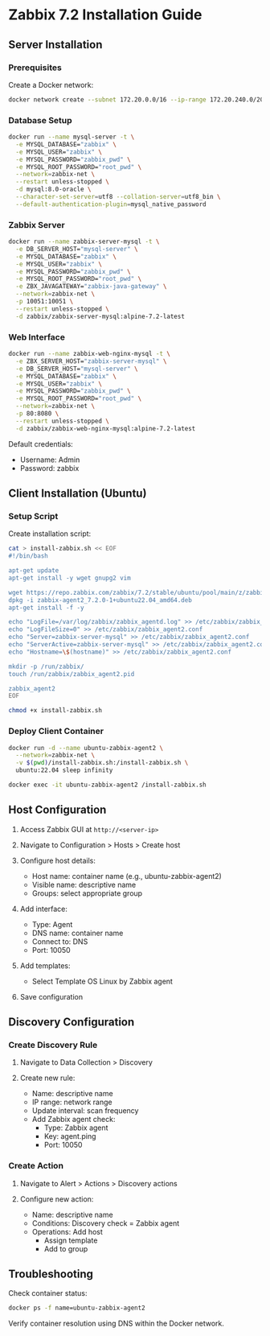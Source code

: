 # Zabbix 7.2 Installation Guide

## Server Installation

### Prerequisites
Create a Docker network:
```bash
docker network create --subnet 172.20.0.0/16 --ip-range 172.20.240.0/20 zabbix-net
```

### Database Setup
```bash
docker run --name mysql-server -t \
  -e MYSQL_DATABASE="zabbix" \
  -e MYSQL_USER="zabbix" \
  -e MYSQL_PASSWORD="zabbix_pwd" \
  -e MYSQL_ROOT_PASSWORD="root_pwd" \
  --network=zabbix-net \
  --restart unless-stopped \
  -d mysql:8.0-oracle \
  --character-set-server=utf8 --collation-server=utf8_bin \
  --default-authentication-plugin=mysql_native_password
```

### Zabbix Server
```bash
docker run --name zabbix-server-mysql -t \
  -e DB_SERVER_HOST="mysql-server" \
  -e MYSQL_DATABASE="zabbix" \
  -e MYSQL_USER="zabbix" \
  -e MYSQL_PASSWORD="zabbix_pwd" \
  -e MYSQL_ROOT_PASSWORD="root_pwd" \
  -e ZBX_JAVAGATEWAY="zabbix-java-gateway" \
  --network=zabbix-net \
  -p 10051:10051 \
  --restart unless-stopped \
  -d zabbix/zabbix-server-mysql:alpine-7.2-latest
```

### Web Interface
```bash
docker run --name zabbix-web-nginx-mysql -t \
  -e ZBX_SERVER_HOST="zabbix-server-mysql" \
  -e DB_SERVER_HOST="mysql-server" \
  -e MYSQL_DATABASE="zabbix" \
  -e MYSQL_USER="zabbix" \
  -e MYSQL_PASSWORD="zabbix_pwd" \
  -e MYSQL_ROOT_PASSWORD="root_pwd" \
  --network=zabbix-net \
  -p 80:8080 \
  --restart unless-stopped \
  -d zabbix/zabbix-web-nginx-mysql:alpine-7.2-latest
```

Default credentials:
- Username: Admin
- Password: zabbix

## Client Installation (Ubuntu)

### Setup Script
Create installation script:
```bash
cat > install-zabbix.sh << EOF
#!/bin/bash

apt-get update
apt-get install -y wget gnupg2 vim

wget https://repo.zabbix.com/zabbix/7.2/stable/ubuntu/pool/main/z/zabbix/zabbix-agent2_7.2.0-1%2Bubuntu22.04_amd64.deb
dpkg -i zabbix-agent2_7.2.0-1+ubuntu22.04_amd64.deb
apt-get install -f -y

echo "LogFile=/var/log/zabbix/zabbix_agentd.log" >> /etc/zabbix/zabbix_agent2.conf
echo "LogFileSize=0" >> /etc/zabbix/zabbix_agent2.conf
echo "Server=zabbix-server-mysql" >> /etc/zabbix/zabbix_agent2.conf
echo "ServerActive=zabbix-server-mysql" >> /etc/zabbix/zabbix_agent2.conf
echo "Hostname=\$(hostname)" >> /etc/zabbix/zabbix_agent2.conf

mkdir -p /run/zabbix/
touch /run/zabbix/zabbix_agent2.pid

zabbix_agent2
EOF

chmod +x install-zabbix.sh
```

### Deploy Client Container
```bash
docker run -d --name ubuntu-zabbix-agent2 \
  --network=zabbix-net \
  -v $(pwd)/install-zabbix.sh:/install-zabbix.sh \
  ubuntu:22.04 sleep infinity

docker exec -it ubuntu-zabbix-agent2 /install-zabbix.sh
```

## Host Configuration

1. Access Zabbix GUI at `http://<server-ip>`

2. Navigate to Configuration > Hosts > Create host

3. Configure host details:
   - Host name: container name (e.g., ubuntu-zabbix-agent2)
   - Visible name: descriptive name
   - Groups: select appropriate group

4. Add interface:
   - Type: Agent
   - DNS name: container name
   - Connect to: DNS
   - Port: 10050

5. Add templates:
   - Select Template OS Linux by Zabbix agent

6. Save configuration

## Discovery Configuration

### Create Discovery Rule

1. Navigate to Data Collection > Discovery

2. Create new rule:
   - Name: descriptive name
   - IP range: network range
   - Update interval: scan frequency
   - Add Zabbix agent check:
     - Type: Zabbix agent
     - Key: agent.ping
     - Port: 10050

### Create Action

1. Navigate to Alert > Actions > Discovery actions

2. Configure new action:
   - Name: descriptive name
   - Conditions: Discovery check = Zabbix agent
   - Operations: Add host
     - Assign template
     - Add to group

## Troubleshooting

Check container status:
```bash
docker ps -f name=ubuntu-zabbix-agent2
```

Verify container resolution using DNS within the Docker network.
